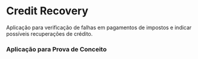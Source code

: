 # Credit Recovery
Aplicação para verificação de falhas em pagamentos de impostos e 
indicar possíveis recuperações de crédito.

### Aplicação para Prova de Conceito